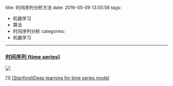 title: 时间序列分析方法
date: 2016-05-09 13:55:56
tags:
- 机器学习
- 算法
- 时间序列分析
categories:
- 机器学习
-----------

### [时间序列 (time series)](https://zh.wikipedia.org/wiki/%E6%99%82%E9%96%93%E5%BA%8F%E5%88%97_(%E7%B6%93%E6%BF%9F%E5%AD%B8))
![](/images/2016/time_series_analysis.jpg)


[1] [(Stanford)Deep learning for time series model](http://cs229.stanford.edu/proj2012/BussetiOsbandWong-DeepLearningForTimeSeriesModeling.pdf)